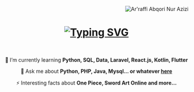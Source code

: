 <p align="right"> <img src="https://komarev.com/ghpvc/?username=robet31&label=Profile%20views&color=0e75b6&style=flat" alt="Ar'raffi Abqori Nur Azizi" /> </p>

<h1 align="center">
    <a href="https://git.io/typing-svg"><img src="https://readme-typing-svg.herokuapp.com?font=Fira+Code&weight=500&size=21&duration=4000&pause=1000&color=A9F72F&center=true&vCenter=true&width=500&height=70&lines=Hi+There!%F0%9F%91%8B;+I'm+Ar'raffi+Abqori+Nur+Azizi!" alt="Typing SVG" /></a>
</h1>

<br/>

<div align="center">

 🌱 I’m currently learning **Python, SQL, Data, Laravel, React.js, Kotlin, Flutter**

 💬 Ask me about **Python, PHP, Java, Mysql... or whatever [here](https://github.com/robet31)**

 ⚡ Interesting facts about **One Piece, Sword Art Online and more...**

 </div>
